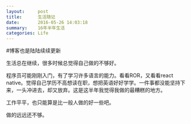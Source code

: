 ```yaml
---
layout:     post
title:      生活随记
date:       2016-05-26 14:03:18
summary:    16年半年生活 
categories: Life
---
```


#博客也是陆陆续续更新

生活总在继续，很多时候总觉得自己做的不够好。
  
程序员可能刚刚入门，有了学习许多语言的能力。看看ROR，又看看react native。觉得自己学历不高想读在职，想把英语好好学学。一件事都没能坚持下来，一头冲进去，却又放弃。这是这半年我觉得我做的最糟糕的地方。

工作平平，也只能算是比一般人做的好一些吧。

做的远远还不够。
